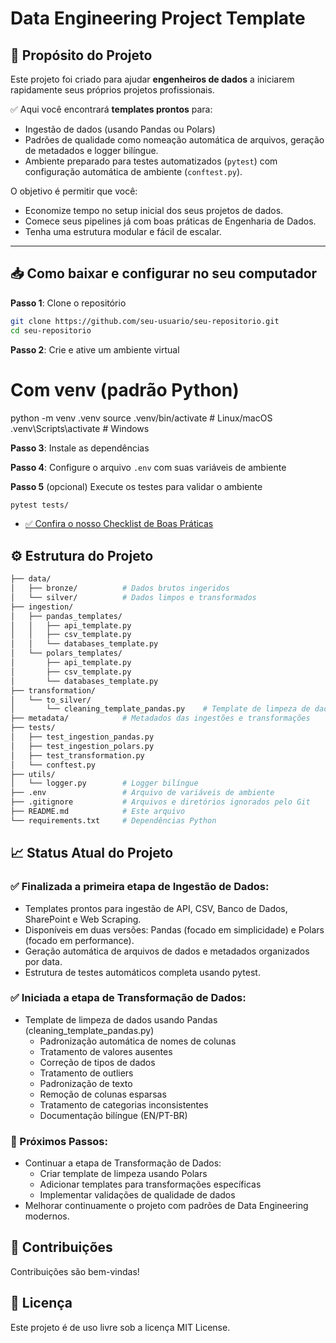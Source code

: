 # Data Engineering Project Template

## 📌 Propósito do Projeto

Este projeto foi criado para ajudar **engenheiros de dados** a iniciarem rapidamente seus próprios projetos profissionais.

✅ Aqui você encontrará **templates prontos** para:
- Ingestão de dados (usando Pandas ou Polars)
- Padrões de qualidade como nomeação automática de arquivos, geração de metadados e logger bilíngue.
- Ambiente preparado para testes automatizados (`pytest`) com configuração automática de ambiente (`conftest.py`).

O objetivo é permitir que você:
- Economize tempo no setup inicial dos seus projetos de dados.
- Comece seus pipelines já com boas práticas de Engenharia de Dados.
- Tenha uma estrutura modular e fácil de escalar.

---

## 📥 Como baixar e configurar no seu computador

**Passo 1**: Clone o repositório

```bash
git clone https://github.com/seu-usuario/seu-repositorio.git
cd seu-repositorio
```

**Passo 2**: Crie e ative um ambiente virtual

# Com venv (padrão Python)
python -m venv .venv
source .venv/bin/activate  # Linux/macOS
.venv\Scripts\activate     # Windows

**Passo 3**: Instale as dependências

**Passo 4**: Configure o arquivo `.env` com suas variáveis de ambiente

**Passo 5** (opcional) Execute os testes para validar o ambiente

```bash
pytest tests/
```

- [✅ Confira o nosso Checklist de Boas Práticas](CHECKLIST.md)

## ⚙️ Estrutura do Projeto

```bash
├── data/
│   ├── bronze/          # Dados brutos ingeridos
│   └── silver/          # Dados limpos e transformados
├── ingestion/
│   ├── pandas_templates/
│   │   ├── api_template.py
│   │   ├── csv_template.py
│   │   └── databases_template.py
│   └── polars_templates/
│       ├── api_template.py
│       ├── csv_template.py
│       └── databases_template.py
├── transformation/
│   └── to_silver/
│       └── cleaning_template_pandas.py    # Template de limpeza de dados
├── metadata/            # Metadados das ingestões e transformações
├── tests/
│   ├── test_ingestion_pandas.py
│   ├── test_ingestion_polars.py
│   ├── test_transformation.py
│   └── conftest.py
├── utils/
│   └── logger.py        # Logger bilíngue
├── .env                 # Arquivo de variáveis de ambiente
├── .gitignore           # Arquivos e diretórios ignorados pelo Git
├── README.md            # Este arquivo
└── requirements.txt     # Dependências Python
```

## 📈 Status Atual do Projeto

### ✅ Finalizada a primeira etapa de Ingestão de Dados:

- Templates prontos para ingestão de API, CSV, Banco de Dados, SharePoint e Web Scraping.
- Disponíveis em duas versões: Pandas (focado em simplicidade) e Polars (focado em performance).
- Geração automática de arquivos de dados e metadados organizados por data.
- Estrutura de testes automáticos completa usando pytest.

### ✅ Iniciada a etapa de Transformação de Dados:

- Template de limpeza de dados usando Pandas (cleaning_template_pandas.py)
  - Padronização automática de nomes de colunas
  - Tratamento de valores ausentes
  - Correção de tipos de dados
  - Tratamento de outliers
  - Padronização de texto
  - Remoção de colunas esparsas
  - Tratamento de categorias inconsistentes
  - Documentação bilíngue (EN/PT-BR)

### 🚧 Próximos Passos:

- Continuar a etapa de Transformação de Dados:
  - Criar template de limpeza usando Polars
  - Adicionar templates para transformações específicas
  - Implementar validações de qualidade de dados
- Melhorar continuamente o projeto com padrões de Data Engineering modernos.

## 🤝 Contribuições
Contribuições são bem-vindas!

## 📄 Licença
Este projeto é de uso livre sob a licença MIT License.

